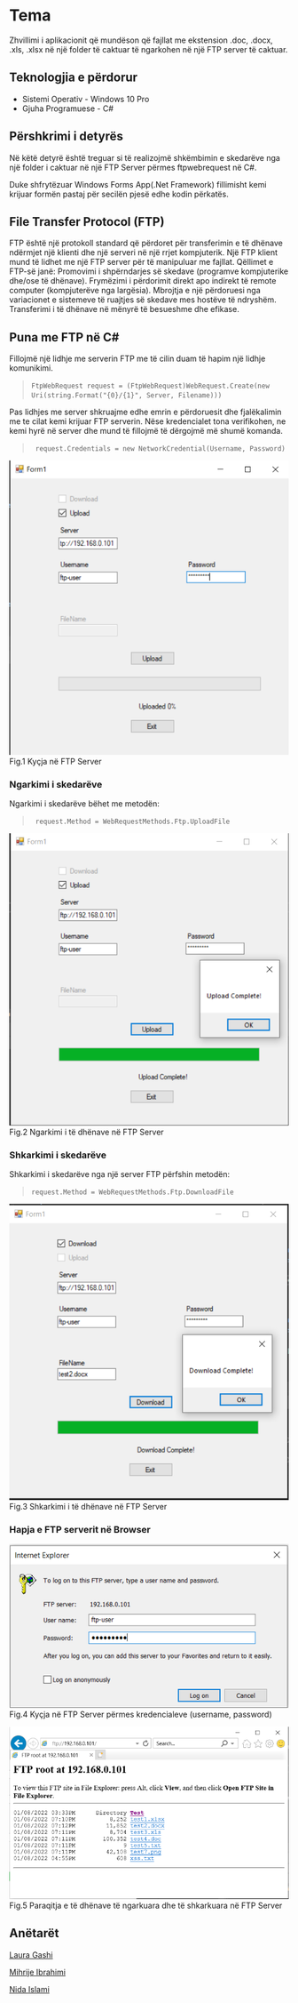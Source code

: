 # Tema

Zhvillimi i aplikacionit që mundëson që fajllat me ekstension .doc, .docx, .xls, .xlsx në një folder të caktuar të ngarkohen në një FTP server të caktuar.

## Teknologjia e përdorur

- Sistemi Operativ - Windows 10 Pro
- Gjuha Programuese - C# 

## Përshkrimi i detyrës

Në këtë detyrë është treguar si të realizojmë shkëmbimin e skedarëve nga një folder i caktuar në një FTP Server përmes ftpwebrequest në C#.

Duke shfrytëzuar Windows Forms App(.Net Framework) fillimisht kemi krijuar formën pastaj për secilën pjesë edhe kodin përkatës.

## File Transfer Protocol (FTP) 

FTP është një protokoll standard që përdoret për transferimin e të dhënave ndërmjet një klienti dhe një serveri në një rrjet kompjuterik. Një FTP klient mund të lidhet me një FTP server për të manipuluar me fajllat.
Qëllimet e FTP-së janë:
Promovimi i shpërndarjes së skedave (programve kompjuterike dhe/ose të dhënave).
Frymëzimi i përdorimit direkt apo indirekt të remote computer (kompjuterëve nga largësia).
Mbrojtja e një përdoruesi nga variacionet e sistemeve të ruajtjes së skedave mes hostëve të ndryshëm.
Transferimi i të dhënave në mënyrë të besueshme dhe efikase.

## Puna me FTP në C#

Fillojmë një lidhje me serverin FTP me të cilin duam të hapim një lidhje komunikimi.

> `FtpWebRequest request = (FtpWebRequest)WebRequest.Create(new Uri(string.Format("{0}/{1}", Server, Filename)))` <br />

Pas lidhjes me server shkruajme edhe emrin e përdoruesit dhe fjalëkalimin me te cilat kemi krijuar FTP serverin. Nëse kredencialet tona verifikohen, ne kemi hyrë në server dhe mund të fillojmë të dërgojmë më shumë komanda.

> ` request.Credentials = new NetworkCredential(Username, Password)`

![alt-text-1](README/2.PNG)
Fig.1 Kyçja në FTP Server

### Ngarkimi i skedarëve

Ngarkimi i skedarëve bëhet me metodën:

> ` request.Method = WebRequestMethods.Ftp.UploadFile` <br />

![alt-text-3](README/3.PNG)
Fig.2 Ngarkimi i të dhënave në FTP Server

### Shkarkimi i skedarëve

Shkarkimi i skedarëve nga një server FTP përfshin metodën:

> ` request.Method = WebRequestMethods.Ftp.DownloadFile ` <br />

![alt-text-2](README/4.PNG)
Fig.3 Shkarkimi i të dhënave në FTP Server

 ### Hapja e FTP serverit në Browser
 
 ![alt-text](README/5.PNG)
 Fig.4 Kyçja në FTP Server përmes kredencialeve (username, password)

 ![alt-text](README/6.PNG)
 Fig.5 Paraqitja e të dhënave të ngarkuara dhe të shkarkuara në FTP Server
 
 ## Anëtarët

[Laura Gashi](https://github.com/LauraGashi)

[Mihrije Ibrahimi](https://github.com/MihirijeIbrahimi)

[Nida Islami](https://github.com/nidaislami)



